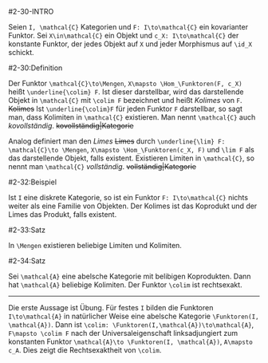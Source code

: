 #2-30-INTRO

Seien `I, \mathcal{C}` Kategorien und `F: I\to\mathcal{C}` ein kovarianter Funktor. Sei `X\in\mathcal{C}` ein Objekt und `c_X: I\to\mathcal{C}` der konstante Funktor, der jedes Objekt auf `X` und jeder Morphismus auf `\id_X` schickt.

#2-30:Definition

Der Funktor `\mathcal{C}\to\Mengen`, `X\mapsto \Hom_\Funktoren(F, c_X)` heißt `\underline{\colim} F`. Ist dieser darstellbar, wird das darstellende Objekt in `\mathcal{C}` mit `\colim F` bezeichnet und heißt *Kolimes* von `F`. ~~Kolimes~~ Ist `\underline{\colim}F` für jeden Funktor `F` darstellbar, so sagt man, dass Kolimiten in `\mathcal{C}` existieren. Man nennt `\mathcal{C}` auch *kovollständig*. ~~kovollständig|Kategorie~~

Analog definiert man den *Limes* ~~Limes~~ durch `\underline{\lim} F: \mathcal{C}\to \Mengen`, `X\mapsto \Hom_\Funktoren(c_X, F)` und `\lim F` als das darstellende Objekt, falls existent. Existieren Limiten in `\mathcal{C}`, so nennt man `\mathcal{C}` *vollständig*. ~~vollständig|Kategorie~~

#2-32:Beispiel

Ist `I` eine diskrete Kategorie, so ist ein Funktor `F: I\to\mathcal{C}` nichts weiter als eine Familie von Objekten. Der Kolimes ist das Koprodukt und der Limes das Produkt, falls existent.

#2-33:Satz

In `\Mengen` existieren beliebige Limiten und Kolimiten.

#2-34:Satz

Sei `\mathcal{A}` eine abelsche Kategorie mit belibigen Koprodukten. Dann hat `\mathcal{A}` beliebige Kolimiten. Der Funktor `\colim` ist rechtsexakt.

---

Die erste Aussage ist Übung. Für festes `I` bilden die Funktoren `I\to\mathcal{A}` in natürlicher Weise eine abelsche Kategorie `\Funktoren(I, \mathcal{A})`. Dann ist `\colim: \Funktoren(I,\mathcal{A})\to\mathcal{A}`, `F\mapsto \colim F` nach der Universaleigenschaft linksadjungiert zum konstanten Funktor `\mathcal{A}\to \Funktoren(I, \mathcal{A})`, `A\mapsto c_A`. Dies zeigt die Rechtsexaktheit von `\colim`.
